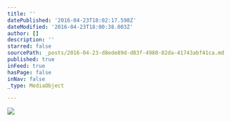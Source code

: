 ```yaml
---
title: ''
datePublished: '2016-04-23T18:02:17.598Z'
dateModified: '2016-04-23T18:00:38.003Z'
author: []
description: ''
starred: false
sourcePath: _posts/2016-04-23-d8ede89d-d83f-4980-82da-41743abf41ca.md
published: true
inFeed: true
hasPage: false
inNav: false
_type: MediaObject

---
```

![](https://the-grid-user-content.s3-us-west-2.amazonaws.com/90692f91-e6de-44dd-955b-9798f7282bf8.jpg)